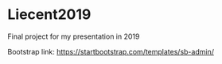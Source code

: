 # Liecent2019
Final project for my presentation in 2019

Bootstrap link: https://startbootstrap.com/templates/sb-admin/
